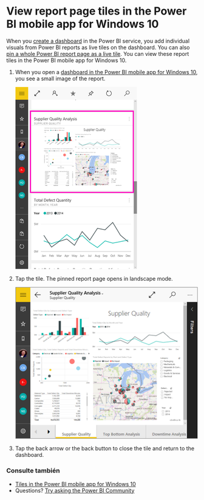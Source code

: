 <properties 
   pageTitle="View report page tiles in the Power BI mobile app for Windows 10"
   description="Read about viewing and interacting with live report tiles in a dashboard in the Power BI mobile app for Windows 10."
   services="powerbi" 
   documentationCenter="" 
   authors="maggiesMSFT" 
   manager="erikre" 
   backup=""
   editor=""
   tags=""
   qualityFocus="no"
   qualityDate=""/>
 
<tags
   ms.service="powerbi"
   ms.devlang="NA"
   ms.topic="article"
   ms.tgt_pltfrm="NA"
   ms.workload="powerbi"
   ms.date="10/14/2016"
   ms.author="maggies"/>

# <a name="view-report-page-tiles-in-the-power-bi-mobile-app-for-windows-10"></a>View report page tiles in the Power BI mobile app for Windows 10

When you <bpt id="p1">[</bpt>create a dashboard<ept id="p1">](powerbi-service-dashboards.md)</ept> in the Power BI service, you add individual visuals from Power BI reports as live tiles on the dashboard. You can also <bpt id="p1">[</bpt>pin a whole Power BI report page as a live tile<ept id="p1">](http://blogs.msdn.com/b/powerbi/archive/2015/12/10/power-bi-weekly-service-update-1210.aspx#reportpin)</ept>. You can view these report tiles in the Power BI mobile app for Windows 10.

1.  When you open a <bpt id="p1">[</bpt>dashboard in the Power BI mobile app for Windows 10<ept id="p1">](powerbi-mobile-dashboards-in-the-win10phone-app.md)</ept>, you see a small image of the report.

    ![](media/powerbi-mobile-report-page-tiles-in-the-win10phone-app/power-bi-windows-10-report-tile.png)

2. Tap the tile. The pinned report page opens in landscape mode. 

    ![](media/powerbi-mobile-report-page-tiles-in-the-win10phone-app/power-bi-windows-10-report-tile-open.png)

3.   Tap the back arrow or the back button to close the tile and return to the dashboard.

### <a name="see-also"></a>Consulte también

- <bpt id="p1">[</bpt>Tiles in the Power BI mobile app for Windows 10<ept id="p1">](powerbi-mobile-tiles-in-the-win10phone-app.md)</ept>
- Questions? <bpt id="p1">[</bpt>Try asking the Power BI Community<ept id="p1">](http://community.powerbi.com/)</ept>

